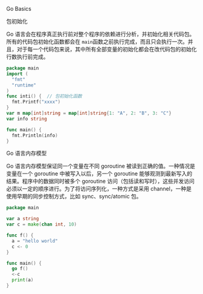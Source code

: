 Go Basics

包初始化

Go 语言会在程序真正执行前对整个程序的依赖进行分析，并初始化相关代码包。所有的代码包初始化函数都会在 `main`函数之前执行完成，而且只会执行一次。并且，对于每一个代码包来说，其中所有全部变量的初始化都会在改代码包的初始化行数执行前完成。

```go
package main
import (
  "fmt"
  "runtime"
)
func inti() {  // 包初始化函数
  fmt.Printf("xxxx")
}
var m map[int]string = map[int]string{1: "A", 2: "B", 3: "C"}
var info string

func main() {
  fmt.Println(info)
}
```

Go 语言内存模型

Go 语言内存模型保证同一个变量在不同 goroutine 被读到正确的值。一种情况是变量在一个 goroutine 中被写入以后，另一个 goroutine 能够观测到最新写入的结果。程序中的数据同时被多个 goroutine 访问（包括读和写时），这些并发访问必须以一定的顺序进行。为了将访问序列化，一种方式是采用 channel，一种是使用早期的同步控制方式，比如 sync、sync/atomic 包。

```go
package main

var a string
var c = make(chan int, 10)

func f() {
  a = "hello world"
  c <- 0
}

func main() {
  go f()
  <-c
  print(a)
}

```
